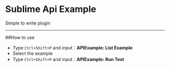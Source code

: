 # Sublime Api Example

Simple to write plugin

----

##How to use
* Type `Ctrl+Shift+P` and input：**APIExample: List Example**
* Select the example
* Type `Ctrl+Shift+P` and input：**APIExample: Run Test**